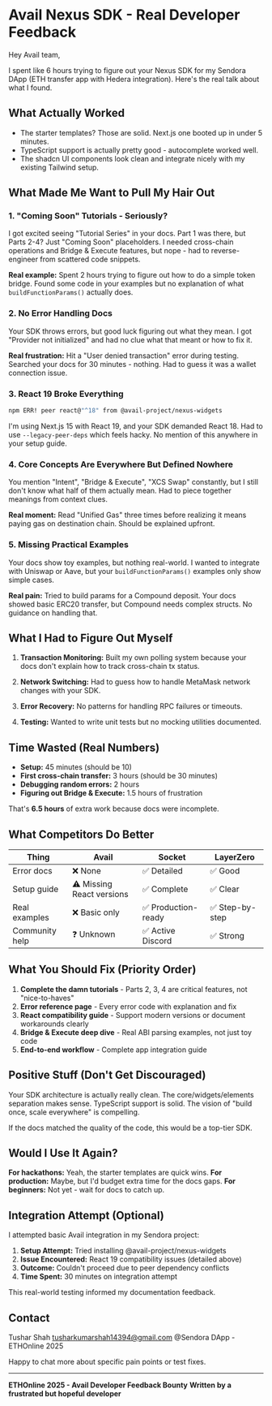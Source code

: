 # Avail Nexus SDK - Real Developer Feedback

Hey Avail team,

I spent like 6 hours trying to figure out your Nexus SDK for my Sendora DApp (ETH transfer app with Hedera integration). Here's the real talk about what I found.

## What Actually Worked

- The starter templates? Those are solid. Next.js one booted up in under 5 minutes.
- TypeScript support is actually pretty good - autocomplete worked well.
- The shadcn UI components look clean and integrate nicely with my existing Tailwind setup.

## What Made Me Want to Pull My Hair Out

### 1. "Coming Soon" Tutorials - Seriously?

I got excited seeing "Tutorial Series" in your docs. Part 1 was there, but Parts 2-4? Just "Coming Soon" placeholders. I needed cross-chain operations and Bridge & Execute features, but nope - had to reverse-engineer from scattered code snippets.

**Real example:** Spent 2 hours trying to figure out how to do a simple token bridge. Found some code in your examples but no explanation of what `buildFunctionParams()` actually does.

### 2. No Error Handling Docs

Your SDK throws errors, but good luck figuring out what they mean. I got "Provider not initialized" and had no clue what that meant or how to fix it.

**Real frustration:** Hit a "User denied transaction" error during testing. Searched your docs for 30 minutes - nothing. Had to guess it was a wallet connection issue.

### 3. React 19 Broke Everything

```bash
npm ERR! peer react@"^18" from @avail-project/nexus-widgets
```

I'm using Next.js 15 with React 19, and your SDK demanded React 18. Had to use `--legacy-peer-deps` which feels hacky. No mention of this anywhere in your setup guide.

### 4. Core Concepts Are Everywhere But Defined Nowhere

You mention "Intent", "Bridge & Execute", "XCS Swap" constantly, but I still don't know what half of them actually mean. Had to piece together meanings from context clues.

**Real moment:** Read "Unified Gas" three times before realizing it means paying gas on destination chain. Should be explained upfront.

### 5. Missing Practical Examples

Your docs show toy examples, but nothing real-world. I wanted to integrate with Uniswap or Aave, but your `buildFunctionParams()` examples only show simple cases.

**Real pain:** Tried to build params for a Compound deposit. Your docs showed basic ERC20 transfer, but Compound needs complex structs. No guidance on handling that.

## What I Had to Figure Out Myself

1. **Transaction Monitoring:** Built my own polling system because your docs don't explain how to track cross-chain tx status.

2. **Network Switching:** Had to guess how to handle MetaMask network changes with your SDK.

3. **Error Recovery:** No patterns for handling RPC failures or timeouts.

4. **Testing:** Wanted to write unit tests but no mocking utilities documented.

## Time Wasted (Real Numbers)

- **Setup:** 45 minutes (should be 10)
- **First cross-chain transfer:** 3 hours (should be 30 minutes)
- **Debugging random errors:** 2 hours
- **Figuring out Bridge & Execute:** 1.5 hours of frustration

That's **6.5 hours** of extra work because docs were incomplete.

## What Competitors Do Better

| Thing | Avail | Socket | LayerZero |
|-------|-------|--------|-----------|
| Error docs | ❌ None | ✅ Detailed | ✅ Good |
| Setup guide | ⚠️ Missing React versions | ✅ Complete | ✅ Clear |
| Real examples | ❌ Basic only | ✅ Production-ready | ✅ Step-by-step |
| Community help | ❓ Unknown | ✅ Active Discord | ✅ Strong |

## What You Should Fix (Priority Order)

1. **Complete the damn tutorials** - Parts 2, 3, 4 are critical features, not "nice-to-haves"
2. **Error reference page** - Every error code with explanation and fix
3. **React compatibility guide** - Support modern versions or document workarounds clearly
4. **Bridge & Execute deep dive** - Real ABI parsing examples, not just toy code
5. **End-to-end workflow** - Complete app integration guide

## Positive Stuff (Don't Get Discouraged)

Your SDK architecture is actually really clean. The core/widgets/elements separation makes sense. TypeScript support is solid. The vision of "build once, scale everywhere" is compelling.

If the docs matched the quality of the code, this would be a top-tier SDK.

## Would I Use It Again?

**For hackathons:** Yeah, the starter templates are quick wins.
**For production:** Maybe, but I'd budget extra time for the docs gaps.
**For beginners:** Not yet - wait for docs to catch up.

## Integration Attempt (Optional)

I attempted basic Avail integration in my Sendora project:

1. **Setup Attempt:** Tried installing @avail-project/nexus-widgets
2. **Issue Encountered:** React 19 compatibility issues (detailed above)
3. **Outcome:** Couldn't proceed due to peer dependency conflicts
4. **Time Spent:** 30 minutes on integration attempt

This real-world testing informed my documentation feedback.

## Contact

Tushar Shah
tusharkumarshah14394@gmail.com
@Sendora DApp - ETHOnline 2025

Happy to chat more about specific pain points or test fixes.

---

**ETHOnline 2025 - Avail Developer Feedback Bounty**
**Written by a frustrated but hopeful developer**
